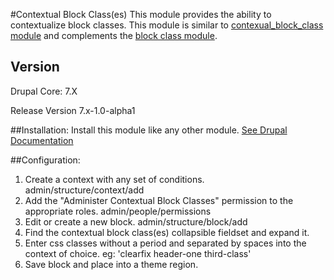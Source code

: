 #Contextual Block Class(es)
This module provides the ability to contextualize block classes. This module is similar to [contexual_block_class module](https://drupal.org/project/context_block_class) and complements the [block class module](https://drupal.org/project/block_class).
## Version
Drupal Core: 7.X

Release Version 7.x-1.0-alpha1

##Installation:
Install this module like any other module. [See Drupal Documentation](https://drupal.org/documentation/install/modules-themes/modules-7)

##Configuration:
1. Create a context with any set of conditions. admin/structure/context/add
2. Add the "Administer Contextual Block Classes" permission to the appropriate roles. admin/people/permissions
3. Edit or create a new block. admin/structure/block/add
4. Find the contextual block class(es) collapsible fieldset and expand it.
5. Enter css classes without a period and separated by spaces into the context of choice. eg: 'clearfix header-one third-class'
6. Save block and place into a theme region.
